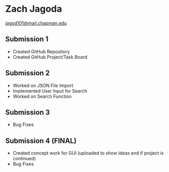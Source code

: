 # Zach Jagoda
jagod101@mail.chapman.edu

## Submission 1
- Created GitHub Repository
- Created GitHub Project/Task Board

## Submission 2
- Worked on JSON File Import
- Implemented User Input for Search
- Worked on Search Function

## Submission 3
- Bug Fixes

## Submission 4 (FINAL)
- Created concept work for GUI (uploaded to show ideas and if project is continued)
- Bug Fixes

